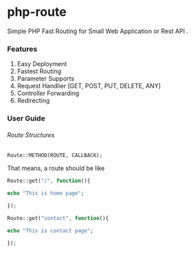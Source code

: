 # php-route

Simple PHP Fast Routing for Small Web Application or Rest API . 

### Features

1. Easy Deployment 
2. Fastest Routing
3. Parameter Supports
4. Request Handlier [GET, POST, PUT, DELETE, ANY]
5. Controller Forwarding
6. Redirecting



### User Guide

###### Route Structures

`Route::METHOD(ROUTE, CALLBACK);`



That means, a route should be like 

```php
Route::get("/", function(){

echo "This is home page";	

});
```

```php
Route::get("contact", function(){

echo "This is contact page";	

});


```

